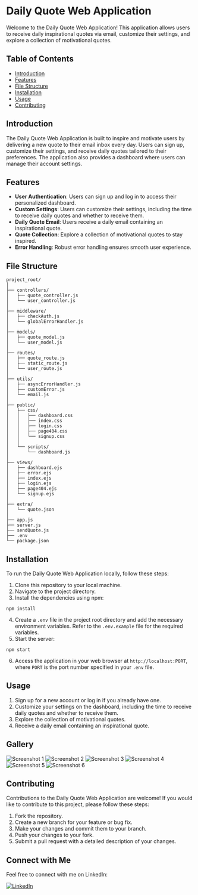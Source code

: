 # Daily Quote Web Application

Welcome to the Daily Quote Web Application! This application allows users to receive daily inspirational quotes via email, customize their settings, and explore a collection of motivational quotes.

## Table of Contents

- [Introduction](#introduction)
- [Features](#features)
- [File Structure](#file-structure)
- [Installation](#installation)
- [Usage](#usage)
- [Contributing](#contributing)

## Introduction

The Daily Quote Web Application is built to inspire and motivate users by delivering a new quote to their email inbox every day. Users can sign up, customize their settings, and receive daily quotes tailored to their preferences. The application also provides a dashboard where users can manage their account settings.

## Features

- **User Authentication**: Users can sign up and log in to access their personalized dashboard.
- **Custom Settings**: Users can customize their settings, including the time to receive daily quotes and whether to receive them.
- **Daily Quote Email**: Users receive a daily email containing an inspirational quote.
- **Quote Collection**: Explore a collection of motivational quotes to stay inspired.
- **Error Handling**: Robust error handling ensures smooth user experience.

## File Structure

```
project_root/
│
├── controllers/
│   ├── quote_controller.js
│   └── user_controller.js
│
├── middleware/
│   ├── checkAuth.js
│   └── globalErrorHandler.js
│
├── models/
│   ├── quote_model.js
│   └── user_model.js
│
├── routes/
│   ├── quote_route.js
│   ├── static_route.js
│   └── user_route.js
│
├── utils/
│   ├── asyncErrorHandler.js
│   ├── customError.js
│   └── email.js
│
├── public/
│   ├── css/
│   │   ├── dashboard.css
│   │   ├── index.css
│   │   ├── login.css
│   │   ├── page404.css
│   │   └── signup.css
│   │
│   └── scripts/
│       └── dashboard.js
│
├── views/
│   ├── dashboard.ejs
│   ├── error.ejs
│   ├── index.ejs
│   ├── login.ejs
│   ├── page404.ejs
│   └── signup.ejs
│
├── extra/
│   └── quote.json
│
├── app.js
├── server.js
├── sendQuote.js
├── .env
└── package.json
```

## Installation

To run the Daily Quote Web Application locally, follow these steps:

1. Clone this repository to your local machine.
2. Navigate to the project directory.
3. Install the dependencies using npm:

```
npm install
```

4. Create a `.env` file in the project root directory and add the necessary environment variables. Refer to the `.env.example` file for the required variables.
5. Start the server:

```
npm start
```

6. Access the application in your web browser at `http://localhost:PORT`, where `PORT` is the port number specified in your `.env` file.

## Usage

1. Sign up for a new account or log in if you already have one.
2. Customize your settings on the dashboard, including the time to receive daily quotes and whether to receive them.
3. Explore the collection of motivational quotes.
4. Receive a daily email containing an inspirational quote.

## Gallery

![Screenshot 1](/extras/screenshot1.png)
![Screenshot 2](/extras/screenshot2.png)
![Screenshot 3](/extras/screenshot3.png)
![Screenshot 4](/extras/screenshot4.png)
![Screenshot 5](/extras/screenshot5.png)
![Screenshot 6](/extras/screenshot6.png)

## Contributing

Contributions to the Daily Quote Web Application are welcome! If you would like to contribute to this project, please follow these steps:

1. Fork the repository.
2. Create a new branch for your feature or bug fix.
3. Make your changes and commit them to your branch.
4. Push your changes to your fork.
5. Submit a pull request with a detailed description of your changes.

## Connect with Me

Feel free to connect with me on LinkedIn:

[![LinkedIn](https://img.shields.io/badge/LinkedIn-Profile-blue)](https://www.linkedin.com/in/anshulrajput237)
